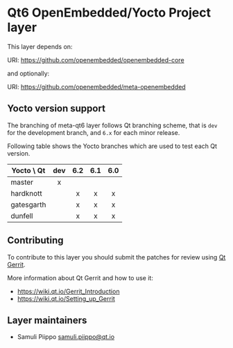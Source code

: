 Qt6 OpenEmbedded/Yocto Project layer
====================================

This layer depends on:

URI: https://github.com/openembedded/openembedded-core

and optionally:

URI: https://github.com/openembedded/meta-openembedded

Yocto version support
---------------------

The branching of meta-qt6 layer follows Qt branching scheme, that is
`dev` for the development branch, and `6.x` for each minor release.

Following table shows the Yocto branches which are used to test each
Qt version.

| Yocto \ Qt | dev | 6.2 | 6.1 | 6.0 |
| ---------- |:---:|:---:|:---:|:---:|
| master     |  x  |     |     |     |
| hardknott  |     |  x  |  x  |  x  |
| gatesgarth |     |  x  |  x  |  x  |
| dunfell    |     |  x  |  x  |  x  |

Contributing
------------

To contribute to this layer you should submit the patches for review using
[Qt Gerrit](https://codereview.qt-project.org).

More information about Qt Gerrit and how to use it:
 - https://wiki.qt.io/Gerrit_Introduction
 - https://wiki.qt.io/Setting_up_Gerrit

Layer maintainers
-----------------

 - Samuli Piippo <samuli.piippo@qt.io>


